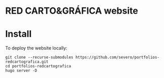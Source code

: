 # RED CARTO&GRÁFICA website



# Install

To deploy the website locally:

```
git clone --recurse-submodules https://github.com/severo/portfolios-redcartografica.git
cd portfolios-redcartografica
hugo server -D
```

